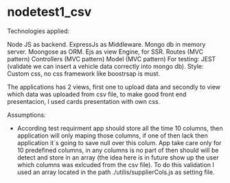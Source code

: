 # nodetest1_csv

Technologies applied: 

Node JS as backend.
ExpressJs as Middleware.
Mongo db in memory server.
Moongose as ORM.
Ejs as view Engine, for SSR.
Routes (MVC pattern)
Controllers (MVC pattern)
Model (MVC pattern)
For testing: JEST (validate we can insert a vehicle data correctly into mongo db).
Style: Custom css, no css framework like boostrsap is must.

The applications has 2 views, first one to upload data and secondly to view which data was uploaded from csv file, to make good front end presentacion, I used cards presentation with own css.

Assumptions:
- According  test requirment app should store all the time 10 columns, then application will only maping those columns, 
if one of then lack then application it´s going to save null over this colum.
App take care only for 10 predefined columns, 
in any columns is no part of then should will be detect and store in an array
(the idea here is in future show up the user which columns was exlcuded from the csv file). To do this validation I used an array located in the path ./utilis/supplierCols.js  as setting file.
